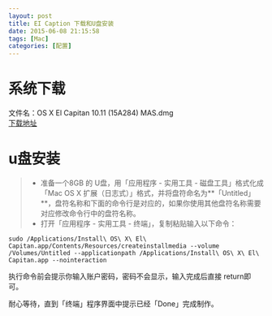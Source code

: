 ```yaml
---
layout: post
title: EI Caption 下载和U盘安装
date: 2015-06-08 21:15:58
tags: [Mac]
categories: [配置]
---
```


# 系统下载

文件名：OS X El Capitan 10.11 (15A284) MAS.dmg  
[下载地址](/data/共享/工具/OS_X_El_Capitan_10.11_15A284_MAS.dmg)

# u盘安装

>* 准备一个8GB 的 U盘，用「应用程序 - 实用工具 - 磁盘工具」格式化成「Mac OS X 扩展（日志式）」格式，并将盘符命名为**「Untitled」**，盘符名称和下面的命令行是对应的，如果你使用其他盘符名称需要对应修改命令行中的盘符名称。
>* 打开「应用程序 - 实用工具 - 终端」，复制粘贴输入以下命令：  

    sudo /Applications/Install\ OS\ X\ El\ Capitan.app/Contents/Resources/createinstallmedia --volume /Volumes/Untitled --applicationpath /Applications/Install\ OS\ X\ El\ Capitan.app --nointeraction

执行命令前会提示你输入账户密码，密码不会显示，输入完成后直接 return即可。

耐心等待，直到「终端」程序界面中提示已经「Done」完成制作。